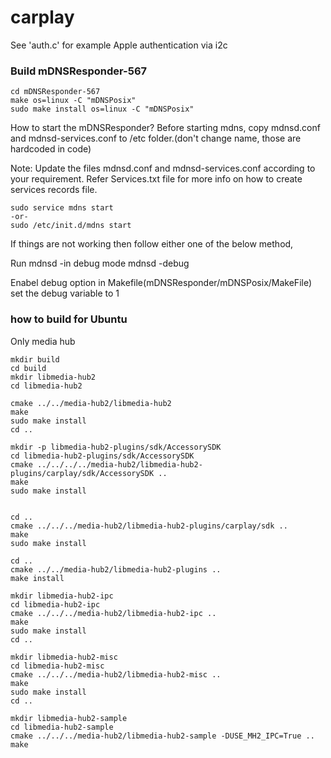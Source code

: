 # carplay

See 'auth.c' for example Apple authentication via i2c

### Build mDNSResponder-567

```
cd mDNSResponder-567
make os=linux -C "mDNSPosix"
sudo make install os=linux -C "mDNSPosix"
```
How to start the mDNSResponder? Before starting mdns, copy mdnsd.conf and mdnsd-services.conf to /etc folder.(don't change name, those are hardcoded in code)

Note: Update the files mdnsd.conf and mdnsd-services.conf according to your requirement.
Refer Services.txt file for more info on how to create services records file.
```
sudo service mdns start
-or-
sudo /etc/init.d/mdns start
```

If things are not working then follow either one of the below method,

Run mdnsd -in debug mode mdnsd -debug

Enabel debug option in Makefile(mDNSResponder/mDNSPosix/MakeFile) set the debug variable to 1

### how to build for Ubuntu

Only media hub

```
mkdir build
cd build
mkdir libmedia-hub2
cd libmedia-hub2

cmake ../../media-hub2/libmedia-hub2
make 
sudo make install
cd ..

mkdir -p libmedia-hub2-plugins/sdk/AccessorySDK
cd libmedia-hub2-plugins/sdk/AccessorySDK
cmake ../../../../media-hub2/libmedia-hub2-plugins/carplay/sdk/AccessorySDK ..
make 
sudo make install


cd ..
cmake ../../../media-hub2/libmedia-hub2-plugins/carplay/sdk ..
make 
sudo make install

cd ..
cmake ../../media-hub2/libmedia-hub2-plugins ..
make install

mkdir libmedia-hub2-ipc
cd libmedia-hub2-ipc
cmake ../../../media-hub2/libmedia-hub2-ipc ..
make 
sudo make install
cd ..

mkdir libmedia-hub2-misc
cd libmedia-hub2-misc
cmake ../../../media-hub2/libmedia-hub2-misc ..
make 
sudo make install
cd ..

mkdir libmedia-hub2-sample
cd libmedia-hub2-sample
cmake ../../../media-hub2/libmedia-hub2-sample -DUSE_MH2_IPC=True ..
make 

```
